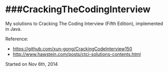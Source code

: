 ###CrackingTheCodingInterview
==========================
My solutions to Cracking The Coding Interview (Fifth Edition), implemented in Java.

Reference:

- https://github.com/xun-gong/CrackingCodeInterview150
- http://www.hawstein.com/posts/ctci-solutions-contents.html

Started on Nov 6th, 2014

